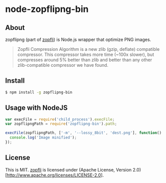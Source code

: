 # node-zopflipng-bin

## About

zopflipng (part of [zopfli](https://code.google.com/p/zopfli/)) is Node.js wrapper that optimize PNG images.

> Zopfli Compression Algorithm is a new zlib (gzip, deflate) compatible compressor. This compressor takes more time (~100x slower), but compresses around 5% better than zlib and better than any other zlib-compatible compressor we have found.

## Install

```sh
$ npm install -g zopflipng-bin
```

## Usage with NodeJS

```js
var execFile = require('child_process').execFile;
var zopflipngPath = require('zopflipng-bin').path;

execFile(zopflipngPath, ['-m', '--lossy_8bit', 'dest.png'], function() {
  console.log('Image minified');
});
```

## License

This is MIT.
[zopfli](https://code.google.com/p/zopfli/) is licensed under (Apache License, Version 2.0)[http://www.apache.org/licenses/LICENSE-2.0].